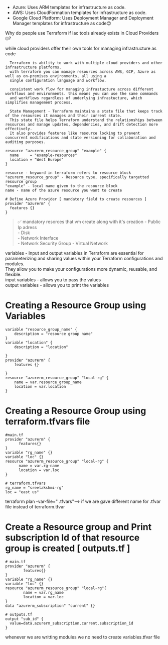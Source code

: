 - Azure: Uses ARM templates for infrastructure as code.
- AWS: Uses CloudFormation templates for infrastructure as code.
- Google Cloud Platform: Uses Deployment Manager and Deployment Manager templates for infrastructure as code😊

Why do people use Terraform if Iac tools already exists in Cloud Providers🙄?

while cloud providers offer their own tools for managing infrastructure as code

      Terraform is ability to work with multiple cloud providers and other infrastructure platforms.
      with terraform you can manage resources across AWS, GCP, Azure as well as on-premises environments, all using a 
      single configuration language and workflow.
      
      consistent work flow for managing infrastucture across different workflows and environments. this means you can use the same commands
      and workflows regardless of underlying infrastucture, which simplifies management process.
      
      State Management - Terraform maintains a state file that keeps track of the resources it manages and their current state. 
      This state file helps Terraform understand the relationships between resources and manage updates, dependencies, and drift detection more effectively.
      It also provides features like resource locking to prevent concurrent modifications and state versioning for collaboration and auditing purposes.


```
resource "azurerm_resource_group" "example" {
  name     = "example-resources"
  location = "West Europe"
}

resource - keyword in terraform refers to resource block
"azurerm_resource_group" - Resource type, specifically targetted resource group
"example" - local name given to the resource block
name - name of the azure resource you want to create
```
```
# Define Azure Provider [ mandatory field to create resources ]
provider "azurerm" {
  features {}         
}
```

>✅ mandatory resorces that vm create along with it's creation
      - Public Ip adress  
      - Disk  
      - Network Interface  
      - Network Security Group
      - Virtual Network

variables - Input and output variables in Terraform are essential for parameterizing and sharing values within your Terraform configurations and modules.   
They allow you to make your configurations more dynamic, reusable, and flexible.  
      input variables - allows you to pass the values  
      output variables - allows you to print the variables  
# Creating a Resource Group using Variables
```
variable "resource_group_name" {
    description = "resource group name"  
}
variable "location" {
    description = "location"
  
}
provider "azurerm" {
    features {}
    
}
resource "azurerm_resource_group" "local-rg" {
    name = var.resource_group_name
    location = var.location
}
```
# Creating a Resource Group using terraform.tfvars file  
```
#main.tf
provider "azurerm" {
      features{}
}
variable "rg_name" {}
variable "loc" {}
resource "azurerm_resource_group" "local-rg" {
      name = var.rg-name
      location = var.loc
}
```
```
# terraform.tfvars
rg_name = "sreelakshmi-rg"
loc = "east us"
```
terraform plan -var-file="<name> .tfvars"--> if we are gave different name for .tfvar file instead of terraform.tfvar   

# Create a Resource group and Print subscription Id of that resource group is created [ outputs.tf ]
```
# main.tf
provider "azurerm" {
        features{}
}
variable "rg_name" {}
variable "loc" {}
resource "azurerm_resource_group" "local-rg"{
        name = var.rg_name
        location = var.loc
}
data "azurerm_subscription" "current" {}
```
```
# outputs.tf
output "sub_id" {
  value=data.azurerm_subscription.current.subscription_id
}
```

whenever we are writting modules we no need to create variables.tfvar file






